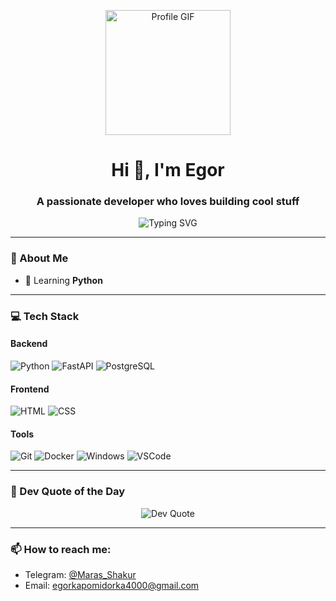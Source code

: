 <p align="center">
  <img src="https://github.com/EgorOsaulenko/EgorOsaulenko/raw/main/assets/banner.gif" alt="Profile GIF" width="200" height="200" />
</p>

<h1 align="center">Hi 👋, I'm Egor</h1>
<h3 align="center">A passionate developer who loves building cool stuff</h3>

<p align="center">
  <img src="https://readme-typing-svg.demolab.com?font=Fira+Code&weight=500&size=22&pause=1000&color=36BCF7&center=true&vCenter=true&width=435&lines=Backend+%7C+Frontend+%7C+Fullstack;FastAPI+%7C+Python+%7C+SQLAlchemy;React+%7C+JS+%7C+Tailwind+%7C+UI%2FUX" alt="Typing SVG" />
</p>


---

### 🧠 About Me

- 🌱 Learning **Python** 

---

### 💻 Tech Stack

#### Backend
![Python](https://img.shields.io/badge/-Python-333?style=for-the-badge&logo=python)
![FastAPI](https://img.shields.io/badge/-FastAPI-333?style=for-the-badge&logo=fastapi)
![PostgreSQL](https://img.shields.io/badge/-PostgreSQL-333?style=for-the-badge&logo=postgresql)

#### Frontend
![HTML](https://img.shields.io/badge/-HTML5-333?style=for-the-badge&logo=html5)
![CSS](https://img.shields.io/badge/-CSS3-333?style=for-the-badge&logo=css3)

#### Tools
![Git](https://img.shields.io/badge/-Git-333?style=for-the-badge&logo=git)
![Docker](https://img.shields.io/badge/-Docker-333?style=for-the-badge&logo=docker)
![Windows](https://img.shields.io/badge/-Windows-333?style=for-the-badge&logo=windows)
![VSCode](https://img.shields.io/badge/-VSCode-333?style=for-the-badge&logo=visualstudiocode)

---
### 📜 Dev Quote of the Day

<p align="center">
  <img src="https://quotes-github-readme.vercel.app/api?type=horizontal&theme=radical" alt="Dev Quote"/>
</p>

---

### 📫 How to reach me:

- Telegram: [@Maras_Shakur](https://t.me/Maras_Shakur)  
- Email: egorkapomidorka4000@gmail.com  
